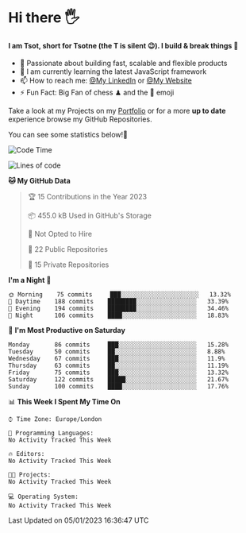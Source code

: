 # Hi there :raised_hand_with_fingers_splayed:
#### I am Tsot, short for Tsotne (the T is silent :wink:). I build & break things :space_invader:
- :telescope: Passionate about building fast, scalable and flexible products
- :seedling: I am currently learning the latest JavaScript framework 
- :mailbox: How to reach me: [@My LinkedIn](https://www.linkedin.com/in/tsotne-gvadzabia/) or [@My Website](https://tsotne.co.uk/contact)
- :zap: Fun Fact: Big Fan of chess ♟ and the 👾 emoji

Take a look at my Projects on my [Portfolio](https://tsotne.co.uk/) or for a more **up to date** experience browse my GitHub Repositories.

You can see some statistics below!:space_invader:
<!--START_SECTION:waka-->
![Code Time](http://img.shields.io/badge/Code%20Time-761%20hrs%202%20mins-blue)

![Lines of code](https://img.shields.io/badge/From%20Hello%20World%20I%27ve%20Written-650%20Thousand%20lines%20of%20code-blue)

**🐱 My GitHub Data** 

> 🏆 15 Contributions in the Year 2023
 > 
> 📦 455.0 kB Used in GitHub's Storage 
 > 
> 🚫 Not Opted to Hire
 > 
> 📜 22 Public Repositories 
 > 
> 🔑 15 Private Repositories  
 > 
**I'm a Night 🦉** 

```text
🌞 Morning    75 commits     ███░░░░░░░░░░░░░░░░░░░░░░   13.32% 
🌆 Daytime    188 commits    ████████░░░░░░░░░░░░░░░░░   33.39% 
🌃 Evening    194 commits    ████████░░░░░░░░░░░░░░░░░   34.46% 
🌙 Night      106 commits    ████░░░░░░░░░░░░░░░░░░░░░   18.83%

```
📅 **I'm Most Productive on Saturday** 

```text
Monday       86 commits     ███░░░░░░░░░░░░░░░░░░░░░░   15.28% 
Tuesday      50 commits     ██░░░░░░░░░░░░░░░░░░░░░░░   8.88% 
Wednesday    67 commits     ███░░░░░░░░░░░░░░░░░░░░░░   11.9% 
Thursday     63 commits     ██░░░░░░░░░░░░░░░░░░░░░░░   11.19% 
Friday       75 commits     ███░░░░░░░░░░░░░░░░░░░░░░   13.32% 
Saturday     122 commits    █████░░░░░░░░░░░░░░░░░░░░   21.67% 
Sunday       100 commits    ████░░░░░░░░░░░░░░░░░░░░░   17.76%

```


📊 **This Week I Spent My Time On** 

```text
⌚︎ Time Zone: Europe/London

💬 Programming Languages: 
No Activity Tracked This Week

🔥 Editors: 
No Activity Tracked This Week

🐱‍💻 Projects: 
No Activity Tracked This Week

💻 Operating System: 
No Activity Tracked This Week

```


 Last Updated on 05/01/2023 16:36:47 UTC
<!--END_SECTION:waka-->
